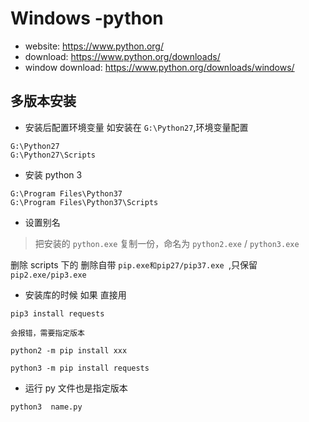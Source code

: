 # Windows -python

- website: https://www.python.org/
- download: https://www.python.org/downloads/
- window download: https://www.python.org/downloads/windows/


## 多版本安装

- 安装后配置环境变量
如安装在 `G:\Python27`,环境变量配置

```
G:\Python27
G:\Python27\Scripts
```

- 安装 python 3

```
G:\Program Files\Python37
G:\Program Files\Python37\Scripts
```

- 设置别名

>把安装的 `python.exe` 复制一份，命名为 `python2.exe` / `python3.exe`

删除 scripts 下的 删除自带 `pip.exe和pip27/pip37.exe `,只保留 `pip2.exe/pip3.exe`


- 安装库的时候 如果 直接用

```
pip3 install requests

会报错，需要指定版本

python2 -m pip install xxx

python3 -m pip install requests
```

- 运行 py 文件也是指定版本
```
python3  name.py
```

